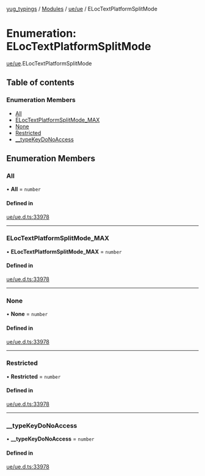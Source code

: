 [yug_typings](../README.md) / [Modules](../modules.md) / [ue/ue](../modules/ue_ue.md) / ELocTextPlatformSplitMode

# Enumeration: ELocTextPlatformSplitMode

[ue/ue](../modules/ue_ue.md).ELocTextPlatformSplitMode

## Table of contents

### Enumeration Members

- [All](ue_ue.ELocTextPlatformSplitMode.md#all)
- [ELocTextPlatformSplitMode\_MAX](ue_ue.ELocTextPlatformSplitMode.md#eloctextplatformsplitmode_max)
- [None](ue_ue.ELocTextPlatformSplitMode.md#none)
- [Restricted](ue_ue.ELocTextPlatformSplitMode.md#restricted)
- [\_\_typeKeyDoNoAccess](ue_ue.ELocTextPlatformSplitMode.md#__typekeydonoaccess)

## Enumeration Members

### All

• **All** = `number`

#### Defined in

[ue/ue.d.ts:33978](https://github.com/YugMetaverse/yug_typings/blob/b7d9b19/ue/ue.d.ts#L33978)

___

### ELocTextPlatformSplitMode\_MAX

• **ELocTextPlatformSplitMode\_MAX** = `number`

#### Defined in

[ue/ue.d.ts:33978](https://github.com/YugMetaverse/yug_typings/blob/b7d9b19/ue/ue.d.ts#L33978)

___

### None

• **None** = `number`

#### Defined in

[ue/ue.d.ts:33978](https://github.com/YugMetaverse/yug_typings/blob/b7d9b19/ue/ue.d.ts#L33978)

___

### Restricted

• **Restricted** = `number`

#### Defined in

[ue/ue.d.ts:33978](https://github.com/YugMetaverse/yug_typings/blob/b7d9b19/ue/ue.d.ts#L33978)

___

### \_\_typeKeyDoNoAccess

• **\_\_typeKeyDoNoAccess** = `number`

#### Defined in

[ue/ue.d.ts:33978](https://github.com/YugMetaverse/yug_typings/blob/b7d9b19/ue/ue.d.ts#L33978)
